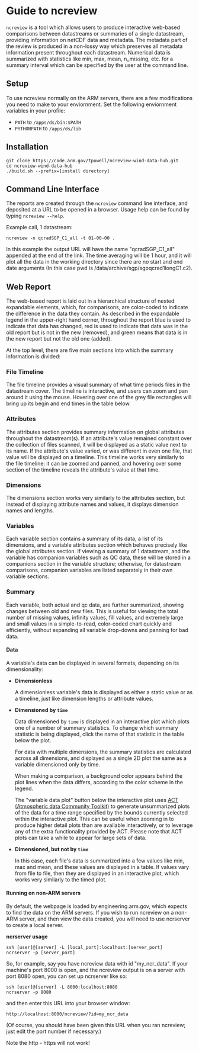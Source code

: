 # Guide to ncreview

`ncreview` is a tool which allows users to produce interactive web-based comparisons between datastreams or summaries of a single datastream, providing information on netCDF data and metadata. The metadata part of the review is produced in a non-lossy way which preserves all metadata information present throughout each datastream. Numerical data is summarized with statistics like min, max, mean, n_missing, etc. for a summary interval which can be specified by the user at the command line.

## Setup
To use ncreview normally on the ARM servers, there are a few modifications you need to make to your enviornment.
Set the following enviornment variables in your profile:
 - `PATH` to `/apps/ds/bin:$PATH`
 - `PYTHONPATH` to `/apps/ds/lib`

## Installation

    git clone https://code.arm.gov/tpowell/ncreview-wind-data-hub.git
    cd ncreview-wind-data-hub
    ./build.sh --prefix=[install directory]

## Command Line Interface

The reports are created through the `ncreview` command line interface, and deposited at a URL to be opened in a browser. Usage help can be found by typing `ncreview --help`.

Example call, 1 datastream: 

    ncreview -n qcradSGP_C1_all -t 01-00-00 .
In this example the output URL will have the name "qcradSGP_C1_all" appended at the end of the link.  The time averaging will be 1 hour, and it will plot all the data in the working directory since there are no start and end date arguments (In this case pwd is /data/archive/sgp/sgpqcrad1longC1.c2).

## Web Report

The web-based report is laid out in a hierarchical structure of nested expandable elements, which, for comparisons, are color-coded to indicate the difference in the data they contain. As described in the expandable legend in the upper-right hand corner, throughout the report blue is used to indicate that data has changed, red is used to indicate that data was in the old report but is not in the new (removed), and green means that data is in the new report but not the old one (added).

At the top level, there are five main sections into which the summary information is divided:

### File Timeline

 The file timeline provides a visual summary of what time periods files in the datastream cover. The timeline is interactive, and users can zoom and pan around it using the mouse. Hovering over one of the grey file rectangles will bring up its begin and end times in the table below.

### Attributes

 The attributes section provides summary information on global attributes throughout the datastream(s). If an attribute's value remained constant over the collection of files scanned, it will be displayed as a static value next to its name. If the attribute's value varied, or was different in even one file, that value will be displayed on a timeline. This timeline works very similarly to the file timeline: it can be zoomed and panned, and hovering over some section of the timeline reveals the attribute's value at that time.

### Dimensions

 The dimensions section works very similarly to the attributes section, but instead of displaying attribute names and values, it displays dimension names and lengths.

### Variables

Each variable section contains a summary of its data, a list of its dimensions, and a variable attributes section which behaves precisely like the global attributes section. If viewing a summary of 1 datastream, and the variable has companion variables such as QC data, these will be stored in a companions section in the variable structure; otherwise, for datastream comparisons, companion variables are listed separately in their own variable sections.

### Summary

 Each variable, both actual and qc data, are further summarized, showing changes between old and new files. This is useful for viewing the total number of missing values, infinity values, fill values, and extremely large and small values in a simple-to-read, color-coded chart quickly and efficiently, without expanding all variable drop-downs and panning for bad data.

#### Data

A variable's data can be displayed in several formats, depending on its dimensionality:

- **Dimensionless**

    A dimensionless variable's data is displayed as either a static value or as a timeline, just like dimension lengths or attribute values.

- **Dimensioned by `time`**
    
    Data dimensioned by `time` is displayed in an interactive plot which plots one of a number of summary statistics. To change which summary statistic is being displayed, click the name of that statistic in the table below the plot.

    For data with multiple dimensions, the summary statistics are calculated across all dimensions, and displayed as a single 2D plot the same as a variable dimensioned only by time.

    When making a comparison, a background color appears behind the plot lines when the data differs, according to the color scheme in the legend.

    The "variable data plot" button below the interactive plot uses [ACT (Atmospheric data Community Toolkit)](https://arm-doe.github.io/ACT/index.html) to generate unsummarized plots of the data for a time range specified by the bounds currently selected within the interactive plot. This can be useful when zooming in to produce higher detail plots than are available interactively, or to leverage any of the extra functionality provided by ACT. Please note that ACT plots can take a while to appear for large sets of data.

- **Dimensioned, but not by `time`**

    In this case, each file's data is summarized into a few values like min, max and mean, and these values are displayed in a table. If values vary from file to file, then they are displayed in an interactive plot, which works very similarly to the timed plot.

#### Running on non-ARM servers
By default, the webpage is loaded by engineering.arm.gov, which expects to find the data on the ARM servers. If you wish to run ncreview on a non-ARM server, and then view the data created, you will need to use ncrserver to create a local server.

**ncrserver usage**

    ssh [user]@[server] -L [local_port]:localhost:[server_port]
    ncrserver -p [server_port]

So, for example, say you have ncreview data with id "my_ncr_data". If your machine's port 8000 is open, and the ncreview output is on a server with port 8080 open, you can set up ncrserver like so:

    ssh [user]@[server] -L 8000:localhost:8080
    ncrserver -p 8080

and then enter this URL into your browser window:

    http://localhost:8000/ncreview/?id=my_ncr_data

(Of course, you should have been given this URL when you ran ncreview; just edit the port number if necessary.)

Note the http - https will not work!
    

